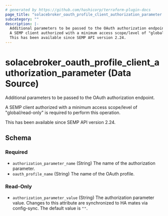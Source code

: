 ```yaml
---
# generated by https://github.com/hashicorp/terraform-plugin-docs
page_title: "solacebroker_oauth_profile_client_authorization_parameter Data Source - solacebroker"
subcategory: ""
description: |-
  Additional parameters to be passed to the OAuth authorization endpoint.
  A SEMP client authorized with a minimum access scope/level of "global/read-only" is required to perform this operation.
  This has been available since SEMP API version 2.24.
---
```


# solacebroker_oauth_profile_client_authorization_parameter (Data Source)

Additional parameters to be passed to the OAuth authorization endpoint.



A SEMP client authorized with a minimum access scope/level of "global/read-only" is required to perform this operation.

This has been available since SEMP API version 2.24.



<!-- schema generated by tfplugindocs -->
## Schema

### Required

- `authorization_parameter_name` (String) The name of the authorization parameter.
- `oauth_profile_name` (String) The name of the OAuth profile.

### Read-Only

- `authorization_parameter_value` (String) The authorization parameter value. Changes to this attribute are synchronized to HA mates via config-sync. The default value is `""`.
